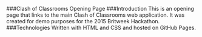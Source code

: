 ###Clash of Classrooms Opening Page
###Introduction
This is an opening page that links to the main Clash of Classrooms web application. It was created for demo purposes for the 2015 Britweek Hackathon.
###Technologies
Written with HTML and CSS and hosted on GitHub Pages.
